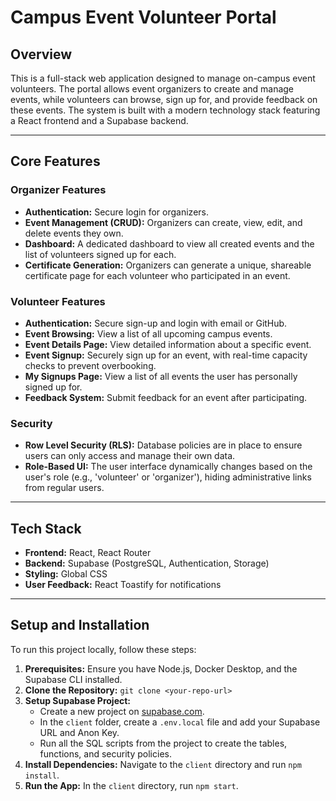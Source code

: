 # Campus Event Volunteer Portal

## Overview

This is a full-stack web application designed to manage on-campus event volunteers. The portal allows event organizers to create and manage events, while volunteers can browse, sign up for, and provide feedback on these events. The system is built with a modern technology stack featuring a React frontend and a Supabase backend.

---

## Core Features

### Organizer Features
- **Authentication:** Secure login for organizers.
- **Event Management (CRUD):** Organizers can create, view, edit, and delete events they own.
- **Dashboard:** A dedicated dashboard to view all created events and the list of volunteers signed up for each.
- **Certificate Generation:** Organizers can generate a unique, shareable certificate page for each volunteer who participated in an event.

### Volunteer Features
- **Authentication:** Secure sign-up and login with email or GitHub.
- **Event Browsing:** View a list of all upcoming campus events.
- **Event Details Page:** View detailed information about a specific event.
- **Event Signup:** Securely sign up for an event, with real-time capacity checks to prevent overbooking.
- **My Signups Page:** View a list of all events the user has personally signed up for.
- **Feedback System:** Submit feedback for an event after participating.

### Security
- **Row Level Security (RLS):** Database policies are in place to ensure users can only access and manage their own data.
- **Role-Based UI:** The user interface dynamically changes based on the user's role (e.g., 'volunteer' or 'organizer'), hiding administrative links from regular users.

---

## Tech Stack

- **Frontend:** React, React Router
- **Backend:** Supabase (PostgreSQL, Authentication, Storage)
- **Styling:** Global CSS
- **User Feedback:** React Toastify for notifications

---

## Setup and Installation

To run this project locally, follow these steps:

1.  **Prerequisites:** Ensure you have Node.js, Docker Desktop, and the Supabase CLI installed.
2.  **Clone the Repository:** `git clone <your-repo-url>`
3.  **Setup Supabase Project:**
    * Create a new project on [supabase.com](https://supabase.com).
    * In the `client` folder, create a `.env.local` file and add your Supabase URL and Anon Key.
    * Run all the SQL scripts from the project to create the tables, functions, and security policies.
4.  **Install Dependencies:** Navigate to the `client` directory and run `npm install`.
5.  **Run the App:** In the `client` directory, run `npm start`.